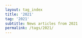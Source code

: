 ```yaml
---
layout: tag_index
title: '2021'
tag: '2021'
subtitle: News articles from 2021
permalink: /tags/2021/
---
```

